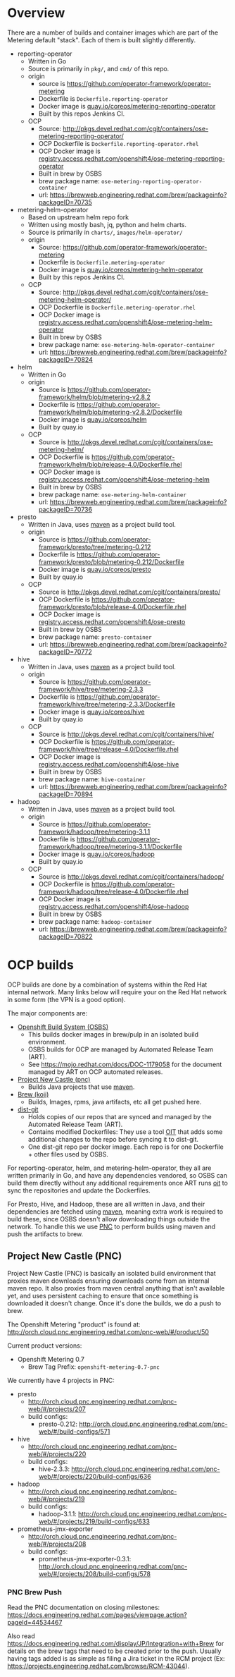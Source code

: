 # Overview

There are a number of builds and container images which are part of the Metering default "stack".
Each of them is built slightly differently.

- reporting-operator
  - Written in Go
  - Source is primarily in `pkg/`, and `cmd/` of this repo.
  - origin
    - source is https://github.com/operator-framework/operator-metering
    - Dockerfile is `Dockerfile.reporting-operator`
    - Docker image is [quay.io/coreos/metering-reporting-operator](https://quay.io/repository/coreos/metering-reporting-operator)
    - Built by this repos Jenkins CI.
  - OCP
    - Source: http://pkgs.devel.redhat.com/cgit/containers/ose-metering-reporting-operator/
    - OCP Dockerfile is `Dockerfile.reporting-operator.rhel`
    - OCP Docker image is [registry.access.redhat.com/openshift4/ose-metering-reporting-operator](https://registry.access.redhat.com/openshift4/ose-metering-reporting-operator)
    - Built in brew by OSBS
    - brew package name: `ose-metering-reporting-operator-container`
    - url: https://brewweb.engineering.redhat.com/brew/packageinfo?packageID=70735
- metering-helm-operator
  - Based on upstream helm repo fork
  - Written using mostly bash, jq, python and helm charts.
  - Source is primarily in `charts/`, `images/helm-operator/`
  - origin
    - Source: https://github.com/operator-framework/operator-metering
    - Dockerfile is `Dockerfile.metering-operator`
    - Docker image is [quay.io/coreos/metering-helm-operator](https://quay.io/repository/coreos/metering-helm-operator)
    - Built by this repos Jenkins CI.
  - OCP
    - Source: http://pkgs.devel.redhat.com/cgit/containers/ose-metering-helm-operator/
    - OCP Dockerfile is `Dockerfile.metering-operator.rhel`
    - OCP Docker image is [registry.access.redhat.com/openshift4/ose-metering-helm-operator](https://registry.access.redhat.com/openshift4/ose-metering-helm-operator)
    - Built in brew by OSBS
    - brew package name: `ose-metering-helm-operator-container`
    - url: https://brewweb.engineering.redhat.com/brew/packageinfo?packageID=70824
- helm
  - Written in Go
  - origin
    - Source is https://github.com/operator-framework/helm/blob/metering-v2.8.2
    - Dockerfile is https://github.com/operator-framework/helm/blob/metering-v2.8.2/Dockerfile
    - Docker image is [quay.io/coreos/helm](https://quay.io/repository/coreos/helm)
    - Built by quay.io
  - OCP
    - Source is  http://pkgs.devel.redhat.com/cgit/containers/ose-metering-helm/
    - OCP Dockerfile is https://github.com/operator-framework/helm/blob/release-4.0/Dockerfile.rhel
    - OCP Docker image is [registry.access.redhat.com/openshift4/ose-metering-helm](https://registry.access.redhat.com/openshift4/ose-metering-helm)
    - Built in brew by OSBS
    - brew package name: `ose-metering-helm-container`
    - url: https://brewweb.engineering.redhat.com/brew/packageinfo?packageID=70736
- presto
  - Written in Java, uses [maven][maven] as a project build tool.
  - origin
    - Source is https://github.com/operator-framework/presto/tree/metering-0.212
    - Dockerfile is https://github.com/operator-framework/presto/blob/metering-0.212/Dockerfile
    - Docker image is [quay.io/coreos/presto](https://quay.io/repository/coreos/presto)
    - Built by quay.io
  - OCP
    - Source is http://pkgs.devel.redhat.com/cgit/containers/presto/
    - OCP Dockerfile is https://github.com/operator-framework/presto/blob/release-4.0/Dockerfile.rhel
    - OCP Docker image is [registry.access.redhat.com/openshift4/ose-presto](https://registry.access.redhat.com/openshift4/ose-presto)
    - Built in brew by OSBS
    - brew package name: `presto-container`
    - url: https://brewweb.engineering.redhat.com/brew/packageinfo?packageID=70772
- hive
  - Written in Java, uses [maven][maven] as a project build tool.
  - origin
    - Source is https://github.com/operator-framework/hive/tree/metering-2.3.3
    - Dockerfile is https://github.com/operator-framework/hive/tree/metering-2.3.3/Dockerfile
    - Docker image is [quay.io/coreos/hive](https://quay.io/repository/coreos/hive)
    - Built by quay.io
  - OCP
    - Source is http://pkgs.devel.redhat.com/cgit/containers/hive/
    - OCP Dockerfile is https://github.com/operator-framework/hive/tree/release-4.0/Dockerfile.rhel
    - OCP Docker image is [registry.access.redhat.com/openshift4/ose-hive](https://registry.access.redhat.com/openshift4/ose-hive)
    - Built in brew by OSBS
    - brew package name: `hive-container`
    - url: https://brewweb.engineering.redhat.com/brew/packageinfo?packageID=70894
- hadoop
  - Written in Java, uses [maven][maven] as a project build tool.
  - origin
    - Source is https://github.com/operator-framework/hadoop/tree/metering-3.1.1
    - Dockerfile is https://github.com/operator-framework/hadoop/tree/metering-3.1.1/Dockerfile
    - Docker image is [quay.io/coreos/hadoop](https://quay.io/repository/coreos/hadoop)
    - Built by quay.io
  - OCP
    - Source is http://pkgs.devel.redhat.com/cgit/containers/hadoop/
    - OCP Dockerfile is https://github.com/operator-framework/hadoop/tree/release-4.0/Dockerfile.rhel
    - OCP Docker image is [registry.access.redhat.com/openshift4/ose-hadoop](https://registry.access.redhat.com/openshift4/ose-hadoop)
    - Built in brew by OSBS
    - brew package name: `hadoop-container`
    - url: https://brewweb.engineering.redhat.com/brew/packageinfo?packageID=70822

# OCP builds

OCP builds are done by a combination of systems within the Red Hat internal network.
Many links below will require your on the Red Hat network in some form (the VPN is a good option).

The major components are:
- [Openshift Build System (OSBS)][osbs]
  - This builds docker images in brew/pulp in an isolated build environment.
  - OSBS builds for OCP are managed by Automated Release Team (ART).
  - See https://mojo.redhat.com/docs/DOC-1179058 for the document managed by
    ART on OCP automated releases.
- [Project New Castle (pnc)][pnc]
  - Builds Java projects that use [maven][maven].
- [Brew (koji)][brew]
  - Builds, Images, rpms, java artifacts, etc all get pushed here.
- [dist-git][dist-git]
  - Holds copies of our repos that are synced and managed by the Automated Release Team (ART).
  - Contains modified Dockerfiles: They use a tool [OIT][oit] that adds some additional changes to the repo before syncing it to dist-git.
  - One dist-git repo per docker image. Each repo is for one Dockerfile + other files used by OSBS.

For reporting-operator, helm, and metering-helm-operator, they all are written primarily in Go, and have any dependencies vendored, so OSBS can build them directly without any additional requirements once ART runs [oit][oit] to sync the repositories and update the Dockerfiles.

For Presto, Hive, and Hadoop, these are all written in Java, and their dependencies are fetched using [maven][maven], meaning extra work is required to build these, since OSBS doesn't allow downloading things outside the network.
To handle this we use [PNC][pnc] to perform builds using maven and push the artifacts to brew.

## Project New Castle (PNC)

Project New Castle (PNC) is basically an isolated build environment that proxies maven downloads ensuring downloads come from an internal maven repo.
It also proxies from maven central anything that isn't available yet, and uses persistent caching to ensure that once something is downloaded it doesn't change.
Once it's done the builds, we do a push to brew.

The Openshift Metering "product" is found at: http://orch.cloud.pnc.engineering.redhat.com/pnc-web/#/product/50

Current product versions:

- Openshift Metering 0.7
  - Brew Tag Prefix: `openshift-metering-0.7-pnc`

We currently have 4 projects in PNC:

- presto
  - http://orch.cloud.pnc.engineering.redhat.com/pnc-web/#/projects/207
  - build configs:
    - presto-0.212: http://orch.cloud.pnc.engineering.redhat.com/pnc-web/#/build-configs/571
- hive
  - http://orch.cloud.pnc.engineering.redhat.com/pnc-web/#/projects/220
  - build configs:
    - hive-2.3.3: http://orch.cloud.pnc.engineering.redhat.com/pnc-web/#/projects/220/build-configs/636
- hadoop
  - http://orch.cloud.pnc.engineering.redhat.com/pnc-web/#/projects/219
  - build configs:
    - hadoop-3.1.1: http://orch.cloud.pnc.engineering.redhat.com/pnc-web/#/projects/219/build-configs/633
- prometheus-jmx-exporter
  - http://orch.cloud.pnc.engineering.redhat.com/pnc-web/#/projects/208
  - build configs:
    - prometheus-jmx-exporter-0.3.1: http://orch.cloud.pnc.engineering.redhat.com/pnc-web/#/projects/208/build-configs/578

### PNC Brew Push

Read the PNC documentation on closing milestones: https://docs.engineering.redhat.com/pages/viewpage.action?pageId=44534467

Also read https://docs.engineering.redhat.com/display/JP/Integration+with+Brew for details on the brew tags that need to be created prior to the push.
Usually having tags added is as simple as filing a Jira ticket in the RCM project (Ex: https://projects.engineering.redhat.com/browse/RCM-43044).

[osbs]: https://osbs.readthedocs.io/en/latest/
[pnc]: https://docs.engineering.redhat.com/display/JP/User%27s+guide
[brew]: https://brewweb.engineering.redhat.com/brew/
[dist-git]: http://pkgs.devel.redhat.com/cgit/
[oit]: https://github.com/openshift/enterprise-images/blob/d44b833f8696102364f2526eaf130a961eb4cf56/oit.py
[maven]: https://maven.apache.org/
[pnc-brew]: https://docs.engineering.redhat.com/display/JP/Integration+with+Brew
